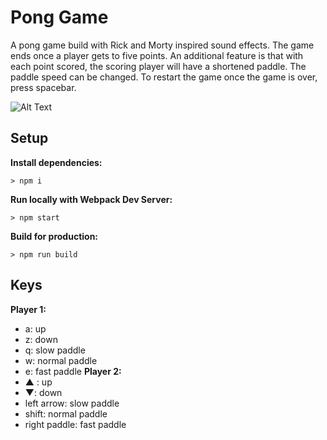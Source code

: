 # Pong Game

A pong game build with Rick and Morty inspired sound effects. The game ends once a player gets to five points. An additional feature is that with each point scored, the scoring player will have a shortened paddle. The paddle speed can be changed. To restart the game once the game is over, press spacebar.

 ![Alt Text](/Users/pauldudsdeemaytha/Downloads/d114e8572e4d0f887b8823440d30df9c.gif)
## Setup

**Install dependencies:**

`> npm i`

**Run locally with Webpack Dev Server:**

`> npm start`

**Build for production:**

`> npm run build`

## Keys

**Player 1:**
* a: up
* z: down
* q: slow paddle
* w: normal paddle
* e: fast paddle
**Player 2:**
* ▲ : up
* ▼: down
* left arrow: slow paddle
* shift: normal paddle
* right paddle: fast paddle
